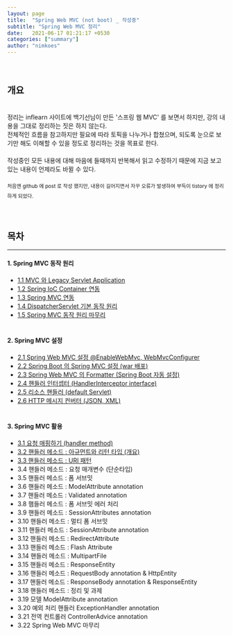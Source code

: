 ```yaml
---
layout: page
title:  "Spring Web MVC (not boot) _ 작성중"
subtitle: "Spring Web MVC 정리"
date:   2021-06-17 01:21:17 +0530
categories: ["summary"]
author: "nimkoes"
---
```

  
　  
## **개요**  

　  
정리는 inflearn 사이트에 백기선님이 만든 '스프링 웹 MVC' 를 보면서 하지만, 강의 내용을 그대로 정리하는 짓은 하지 않는다.  
전체적인 흐름을 참고하지만 필요에 따라 토픽을 나누거나 합쳤으며, 되도록 눈으로 보기만 해도 이해할 수 있을 정도로 정리하는 것을 목표로 한다.  
　  
작성중인 모든 내용에 대해 마음에 들때까지 반복해서 읽고 수정하기 때문에 지금 보고있는 내용이 언제라도 바뀔 수 있다.  
　  
<sub>처음엔 github 에 post 로 작성 했지만, 내용이 길어지면서 자꾸 오류가 발생하여 부득이 tistory 에 정리하게 되었다.</sub>
　  
　  
　  
## **목차**

---

#### 1. Spring MVC 동작 원리  
  - [1.1 MVC 와 Legacy Servlet Application][link_spring_web_mvc_001]  
  - [1.2 Spring IoC Container 연동][link_spring_web_mvc_002]  
  - [1.3 Spring MVC 연동][link_spring_web_mvc_003]  
  - [1.4 DispatcherServlet 기본 동작 원리][link_spring_web_mvc_004]  
  - [1.5 Spring MVC 동작 원리 마무리][link_spring_web_mvc_005]  
　  
  
#### 2. Spring MVC 설정  
  - [2.1 Spring Web MVC 설정 @EnableWebMvc, WebMvcConfigurer][link_spring_web_mvc_006]  
  - [2.2 Spring Boot 의 Spring MVC 설정 (war 배포)][link_spring_web_mvc_007]  
  - [2.3 Spring Web MVC 의 Formatter (Spring Boot 자동 설정)][link_spring_web_mvc_008]  
  - [2.4 핸들러 인터셉터 (HandlerInterceptor interface)][link_spring_web_mvc_009]  
  - [2.5 리소스 핸들러 (default Servlet)][link_spring_web_mvc_010]  
  - [2.6 HTTP 메시지 컨버터 (JSON, XML)][link_spring_web_mvc_011]  
　  
  
#### 3. Spring MVC 활용  
  - [3.1 요청 매핑하기 (handler method)][link_spring_web_mvc_012]  
  - [3.2 핸들러 메소드 : 아규먼트와 리턴 타입 (개요)][link_spring_web_mvc_013]  
  - [3.3 핸들러 메소드 : URI 패턴][link_spring_web_mvc_014]  
  - 3.4 핸들러 메소드 : 요청 매개변수 (단순타입)  
  - 3.5 핸들러 메소드 : 폼 서브밋  
  - 3.6 핸들러 메소드 : ModelAttribute annotation  
  - 3.7 핸들러 메소드 : Validated annotation  
  - 3.8 햄들러 메소드 : 폼 서브밋 에러 처리  
  - 3.9 핸들러 메소드 : SessionAttributes annotation  
  - 3.10 핸들러 메소드 : 멀티 폼 서브밋  
  - 3.11 핸들러 메소드 : SessionAttribute annotation  
  - 3.12 핸들러 메소드 : RedirectAttribute  
  - 3.13 핸들러 메소드 : Flash Attribute  
  - 3.14 핸들러 메소드 : MultipartFile  
  - 3.15 핸들러 메소드 : ResponseEntity  
  - 3.16 핸들러 메소드 : RequestBody annotation & HttpEntity  
  - 3.17 핸들러 메소드 : ResponseBody annotation & ResponseEntity  
  - 3.18 핸들러 메소드 : 정리 및 과제  
  - 3.19 모델 ModelAttribute annotation  
  - 3.20 예외 처리 핸들러 ExceptionHandler annotation  
  - 3.21 전역 컨트롤러 ControllerAdvice annotation  
  - 3.22 Spring Web MVC 마무리  
　  
  
  

[link_spring_web_mvc_001]:https://xxxelppa.tistory.com/321
[link_spring_web_mvc_002]:https://xxxelppa.tistory.com/322
[link_spring_web_mvc_003]:https://xxxelppa.tistory.com/323
[link_spring_web_mvc_004]:https://xxxelppa.tistory.com/324
[link_spring_web_mvc_005]:https://xxxelppa.tistory.com/325

[link_spring_web_mvc_006]:https://xxxelppa.tistory.com/326
[link_spring_web_mvc_007]:https://xxxelppa.tistory.com/327
[link_spring_web_mvc_008]:https://xxxelppa.tistory.com/328
[link_spring_web_mvc_009]:https://xxxelppa.tistory.com/329
[link_spring_web_mvc_010]:https://xxxelppa.tistory.com/330
[link_spring_web_mvc_011]:https://xxxelppa.tistory.com/331

[link_spring_web_mvc_012]:https://xxxelppa.tistory.com/332
[link_spring_web_mvc_013]:https://xxxelppa.tistory.com/333
[link_spring_web_mvc_014]:https://xxxelppa.tistory.com/334
